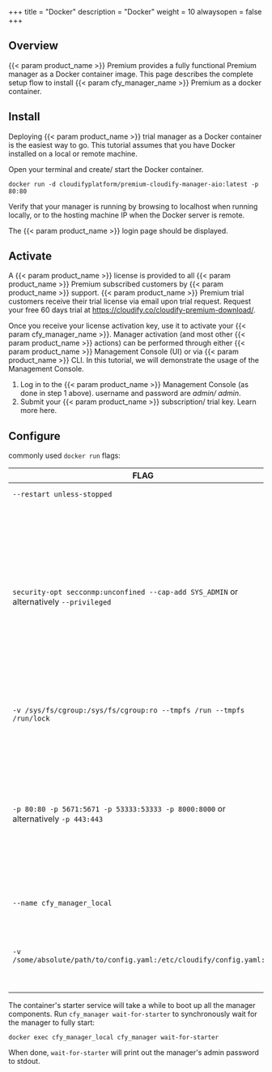 +++
title = "Docker"
description = "Docker"
weight = 10
alwaysopen = false
+++

## Overview
{{< param product_name >}} Premium provides a fully functional Premium manager as a Docker container image. This page describes the complete setup flow to install {{< param cfy_manager_name >}} Premium as a docker container.


## Install

Deploying {{< param product_name >}} trial manager as a Docker container is the easiest way to go. This tutorial assumes that you have Docker installed on a local or remote machine.

Open your terminal and create/ start the Docker container.

```
docker run -d cloudifyplatform/premium-cloudify-manager-aio:latest -p 80:80
```

Verify that your manager is running by browsing to localhost when running locally, or to the hosting machine IP when the Docker server is remote.

The {{< param product_name >}} login page should be displayed.

## Activate

A {{< param product_name >}} license is provided to all {{< param product_name >}} Premium subscribed customers by {{< param product_name >}} support. {{< param product_name >}} Premium trial customers receive their trial license via email upon trial request. Request your free 60 days trial at https://cloudify.co/cloudify-premium-download/.

Once you receive your license activation key, use it to activate your {{< param cfy_manager_name >}}. Manager activation (and most other {{< param product_name >}} actions) can be performed through either {{< param product_name >}} Management Console (UI) or via {{< param product_name >}} CLI. In this tutorial, we will demonstrate the usage of the Management Console.

1. Log in to the {{< param product_name >}} Management Console (as done in step 1 above). username and password are _admin/ admin_.
2. Submit your {{< param product_name >}} subscription/ trial key. Learn more here.

## Configure

commonly used `docker run` flags:

| FLAG                                                                                   | DESCRIPTION                                                                                                                                                                                                                                                                                                                                                                                                                        |
|----------------------------------------------------------------------------------------|------------------------------------------------------------------------------------------------------------------------------------------------------------------------------------------------------------------------------------------------------------------------------------------------------------------------------------------------------------------------------------------------------------------------------------|
| `--restart unless-stopped`                                                             | auto-restart of the container                                                                                                                                                                                                                                                                                                                                                                                                      |
| `security-opt secconmp:unconfined --cap-add SYS_ADMIN` or alternatively `--privileged` | when running a SystemD-based container, giving the container elevated privileges is required for SystemD itself to run. When using a new enough Docker Engine (at least 17.05+), those flags can be omitted, but the host SELinux policy might need to be adjusted by doing `setsebool -P container_manage_cgroup true`. Neither those flags, nor the SELinux adjustment, are required when using containers not based on SystemD. |
| `-v /sys/fs/cgroup:/sys/fs/cgroup:ro --tmpfs /run --tmpfs /run/lock`                   | mounts required only when using a SystemD-based container. Note that the host machine must also be using SystemD.                                                                                                                                                                                                                                                                                                                  |
| `-p 80:80 -p 5671:5671 -p 53333:53333 -p 8000:8000` or alternatively `-p 443:443`      | the ports 5671 and 53333 are used for manager/agent communication, while the port 80 or 443 is used for CLI/UI access to the manager. Port 8000 is used for the hello-world example and is optional. Using the `-p` flags, or even `--network host`, these ports can be forwarded from the host machine to the container.                                                                                                          |
| `--name cfy_manager_local`                                                             | the name given to the container, for use with later `docker exec` calls.                                                                                                                                                                                                                                                                                                                                                           |
| `-v /some/absolute/path/to/config.yaml:/etc/cloudify/config.yaml:rw`                   | mounting a yaml file at `/etc/cloudify/config.yaml` allows configuring the manager container, including setting an admin password, and providing paths to TLS certificates.                                                                                                                                                                                                                                                        |

The container's starter service will take a while to boot up all the manager components. Run `cfy_manager wait-for-starter` to synchronously wait for the manager to fully start:

```
docker exec cfy_manager_local cfy_manager wait-for-starter
```

When done, `wait-for-starter` will print out the manager's admin password to stdout.

